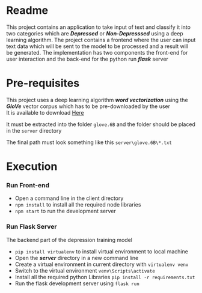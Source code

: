 # Readme

This project contains an application to take input of text and classify it into two categories which are ___Depressed___ or ___Non-Depresssed___ using a deep learning algorithm. The project contains a frontend where the user can input text data which will be sent to the model to be processed and a result will be generated. The implementation has two components the front-end for user interaction and the back-end for the python run ___flask___ server

# Pre-requisites

This project uses a deep learning algorithm ___word vectorization___ using the ___GloVe___ vector corpus which has to be pre-downloaded by the user  
It is available to download [Here](https://nlp.stanford.edu/data/glove.6B.zip)

It must be extracted into the folder `glove.6B` and the folder should be placed in the `server` directory

The final path must look something like this `server\glove.6B\*.txt`

# Execution

### Run Front-end

- Open a command line in the client directory  
- `npm install` to install all the required node libraries  
- `npm start` to run the development server 

### Run Flask Server

The backend part of the depression training model

- `pip install virtualenv` to install virtual environment to local machine
- Open the ___server___ directory in a new command line 
- Create a virtual environment in current directory with `virtualenv venv`
- Switch to the virtual environment `venv\Scripts\activate`
- Install all the required python Libraries `pip install -r requirements.txt`
- Run the flask development server using `flask run`
